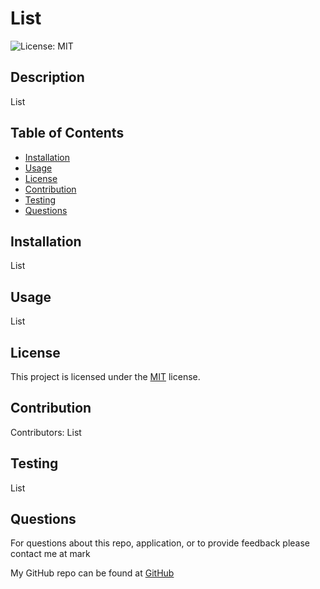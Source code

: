 # List
![License: MIT](https://img.shields.io/badge/License-MIT-yellow.svg)

## Description
List
## Table of Contents
* [Installation](#installation)
* [Usage](#usage)
* [License](#license)
* [Contribution](#contribution)
* [Testing](#testing)
* [Questions](#questions)
## Installation
List
## Usage
List
## License
This project is licensed under the <a href="https://opensource.org/licenses/MIT">MIT</a> license.
## Contribution
Contributors: List
## Testing
List

## Questions
For questions about this repo, application, or to provide feedback please contact me at mark

My GitHub repo can be found at [GitHub](https://github.com/TboneXX)
